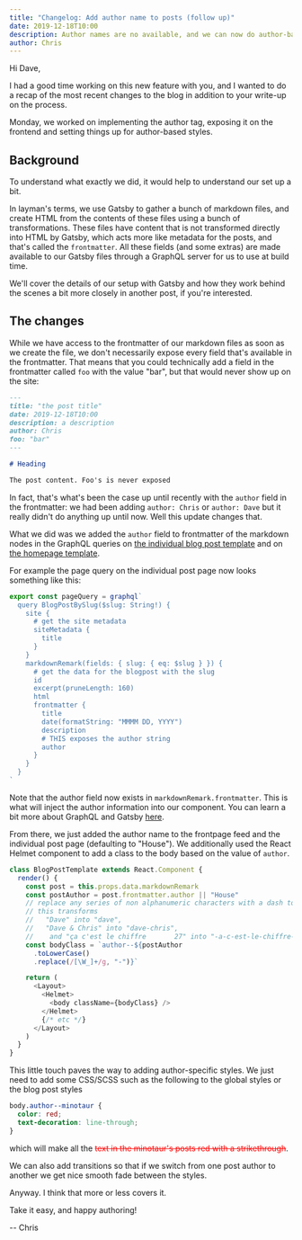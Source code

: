 ```yaml
---
title: "Changelog: Add author name to posts (follow up)"
date: 2019-12-18T10:00
description: Author names are no available, and we can now do author-based styles for blog posts
author: Chris
---
```


Hi Dave,

I had a good time working on this new feature with you, and I wanted to do a recap of the most recent changes to the blog in addition to your write-up on the process.

Monday, we worked on implementing the author tag, exposing it on the frontend and setting things up for author-based styles.

## Background

To understand what exactly we did, it would help to understand our set up a bit.

In layman's terms, we use Gatsby to gather a bunch of markdown files, and create HTML from the contents of these files using a bunch of transformations. These files have content that is not transformed directly into HTML by Gatsby, which acts more like metadata for the posts, and that's called the `frontmatter`. All these fields (and some extras) are made available to our Gatsby files through a GraphQL server for us to use at build time.

We'll cover the details of our setup with Gatsby and how they work behind the scenes a bit more closely in another post, if you're interested.

## The changes

While we have access to the frontmatter of our markdown files as soon as we create the file, we don't necessarily expose every field that's available in the frontmatter. That means that you could technically add a field in the frontmatter called `foo` with the value "bar", but that would never show up on the site:

```md
---
title: "the post title"
date: 2019-12-18T10:00
description: a description
author: Chris
foo: "bar"
---

# Heading

The post content. Foo's is never exposed
```

In fact, that's what's been the case up until recently with the `author` field in the frontmatter: we had been adding `author: Chris` or `author: Dave` but it really didn't do anything up until now. Well this update changes that.

What we did was we added the `author` field to frontmatter of the markdown nodes in the GraphQL queries on [the individual blog post template](https://github.com/cborchert/threadhouse/blob/master/src/templates/blog-post.js) and on [the homepage template](https://github.com/cborchert/threadhouse/blob/master/src/pages/index.js).

For example the page query on the individual post page now looks something like this:

```js
export const pageQuery = graphql`
  query BlogPostBySlug($slug: String!) {
    site {
      # get the site metadata
      siteMetadata {
        title
      }
    }
    markdownRemark(fields: { slug: { eq: $slug } }) {
      # get the data for the blogpost with the slug
      id
      excerpt(pruneLength: 160)
      html
      frontmatter {
        title
        date(formatString: "MMMM DD, YYYY")
        description
        # THIS exposes the author string
        author
      }
    }
  }
`
```

Note that the author field now exists in `markdownRemark.frontmatter`. This is what will inject the author information into our component. You can learn a bit more about GraphQL and Gatsby [here](https://www.gatsbyjs.org/docs/graphql-concepts/).

From there, we just added the author name to the frontpage feed and the individual post page (defaulting to "House"). We additionally used the React Helmet component to add a class to the body based on the value of `author`.

```js
class BlogPostTemplate extends React.Component {
  render() {
    const post = this.props.data.markdownRemark
    const postAuthor = post.frontmatter.author || "House"
    // replace any series of non alphanumeric characters with a dash to make sure that CSS can handle the classname
    // this transforms
    //   "Dave" into "dave",
    //   "Dave & Chris" into "dave-chris",
    //    and "ça c'est le chiffre       27" into "-a-c-est-le-chiffre-27"
    const bodyClass = `author--${postAuthor
      .toLowerCase()
      .replace(/[\W_]+/g, "-")}`

    return (
      <Layout>
        <Helmet>
          <body className={bodyClass} />
        </Helmet>
        {/* etc */}
      </Layout>
    )
  }
}
```

This little touch paves the way to adding author-specific styles. We just need to add some CSS/SCSS such as the following to the global styles or the blog post styles

```scss
body.author--minotaur {
  color: red;
  text-decoration: line-through;
}
```

which will make all the <span style="color: red; text-decoration: line-through;">text in the minotaur's posts red with a strikethrough</span>.

We can also add transitions so that if we switch from one post author to another we get nice smooth fade between the styles.

Anyway. I think that more or less covers it.

Take it easy, and happy authoring!

-- Chris
